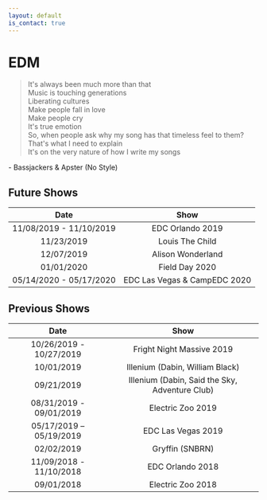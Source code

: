 ```yaml
---
layout: default
is_contact: true
---
```


# EDM

> It's always been much more than that  
> Music is touching generations  
> Liberating cultures  
> Make people fall in love  
> Make people cry  
> It's true emotion  
> So, when people ask why my song has that timeless feel to them?  
> That's what I need to explain  
> It's on the very nature of how I write my songs  

\- Bassjackers & Apster (No Style)

## Future Shows

|          Date           |                      Show                      |
|:-----------------------:|:----------------------------------------------:|
| 11/08/2019 - 11/10/2019 |                EDC Orlando 2019                |
|       11/23/2019        |                Louis The Child                 |
|       12/07/2019        |               Alison Wonderland                |
|       01/01/2020        |                 Field Day 2020                 |
| 05/14/2020 - 05/17/2020 |          EDC Las Vegas & CampEDC 2020          |

## Previous Shows

|          Date           |                      Show                      |
|:-----------------------:|:----------------------------------------------:|
| 10/26/2019 - 10/27/2019 |           Fright Night Massive 2019            |
|       10/01/2019        |        Illenium (Dabin, William Black)         |
|       09/21/2019        | Illenium (Dabin, Said the Sky, Adventure Club) |
| 08/31/2019 - 09/01/2019 |               Electric Zoo 2019                |
| 05/17/2019 – 05/19/2019 |               EDC Las Vegas 2019               |
|       02/02/2019        |                Gryffin (SNBRN)                 |
| 11/09/2018 - 11/10/2018 |                EDC Orlando 2018                |
|       09/01/2018        |               Electric Zoo 2018                |
